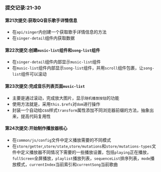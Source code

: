 ### 提交记录:21-30
#### 第21次提交:获取QQ音乐歌手详情信息
+ 在`api/singer`内创建一个获取歌手详情信息的方法
+ 在`singer-detail`组件内获取数据

#### 第22次提交:创建`music-list`组件和`song-list`组件
+ 在`singer-detail`组件内部显示`music-list`组件
+ 在`music-list`组件内部显示`song-list`组件，并用`scroll`组件包裹，让`song-list`组件可以滚动

#### 第23次提交:完成音乐列表页面`music-list`
+ 主要是通过滚动，完成放大图片，显示`随机播放按钮`的功能
+ 使用方法就是，采用`this.$refs`对`dom`进行操作
+ 封装一个自动给css样式`transform`属性添加不同浏览器前缀的方法，抽象出来，提高代码复用性

#### 第24次提交:开始制作播放器**核心**
+ 在`common/js/config`文件中定义播放需要的不同模式
+ 在`store/getter`,`store/state`,`store/mutations`和`store/mutations-types`文件中定义播放器不同情况下需要的一些播放设置，包括`playing`正在播放，`fullScreen`全屏播放，`playlist`播放列表，`sequenceList`排序列表，`mode`播放模式，`currentIndex`当前索引和`currentSong`当前歌曲
